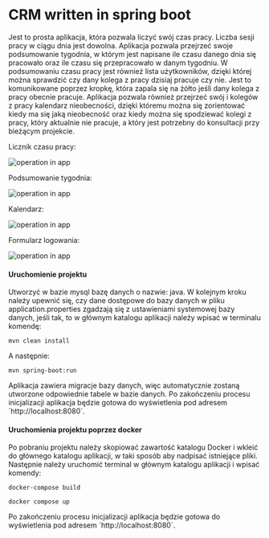 # CRM written in spring boot
Jest to prosta aplikacja, która pozwala liczyć swój czas pracy. Liczba sesji pracy w ciągu dnia jest dowolna. Aplikacja pozwala przejrzeć swoje podsumowanie tygodnia, w którym jest napisane ile czasu danego dnia się pracowało oraz ile czasu się przepracowało w danym tygodniu. W podsumowaniu czasu pracy jest również lista użytkowników, dzięki której można sprawdzić czy dany kolega z pracy dzisiaj pracuje czy nie. Jest to komunikowane poprzez kropkę, która zapala się na żółto jeśli dany kolega z pracy obecnie pracuje. 
Aplikacja pozwala również przejrzeć swój i kolegów z pracy kalendarz nieobecności, dzięki któremu można się zorientować kiedy ma się jaką nieobecność oraz kiedy można się spodziewać kolegi z pracy, który aktualnie nie pracuje, a który jest potrzebny do konsultacji przy bieżącym projekcie.

Licznik czasu pracy: 

<img src="https://i.imgur.com/Vg17yCK.gif" alt="operation in app">

Podsumowanie tygodnia:

<img src="https://i.imgur.com/cwrXMRK.gif" alt="operation in app">

Kalendarz:

<img src="https://i.imgur.com/yBA8wFv.gif" alt="operation in app">

Formularz logowania:

<img src="https://i.imgur.com/FIoSGuK.gif" alt="operation in app">


<h4>Uruchomienie projektu</h4>
Utworzyć w bazie mysql bazę danych o nazwie: java.
W kolejnym kroku należy upewnić się, czy dane dostępowe do bazy danych w pliku application.properties zgadzają się z ustawieniami systemowej bazy danych, jeśli tak, to w głównym katalogu aplikacji należy wpisać w terminalu komendę:
<pre><code>mvn clean install</code></pre>
A następnie:
<pre><code>mvn spring-boot:run</code></pre>
Aplikacja zawiera migracje bazy danych, więc automatycznie zostaną utworzone odpowiednie tabele w bazie danych.
Po zakończeniu procesu inicjalizacji aplikacja będzie gotowa do wyświetlenia pod adresem `http://localhost:8080`.

<h4>Uruchomienia projektu poprzez docker</h4>
Po pobraniu projektu należy skopiować zawartość katalogu Docker i wkleić do głównego katalogu aplikacji, w taki sposób aby nadpisać istniejące pliki. Następnie należy uruchomić terminal w głównym katalogu aplikacji i wpisać komendy:
<pre><code>docker-compose build</code></pre>
<pre><code>docker compose up</code></pre>
Po zakończeniu procesu inicjalizacji aplikacja będzie gotowa do wyświetlenia pod adresem `http://localhost:8080`.